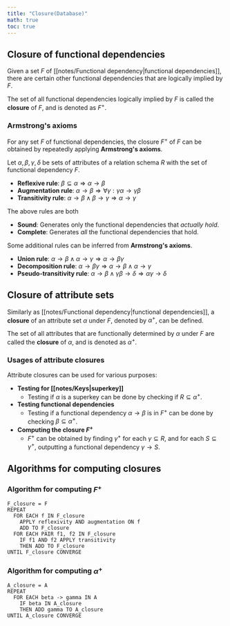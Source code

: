 ```yaml
---
title: "Closure(Database)"
math: true
toc: true
---
```


## Closure of functional dependencies

Given a set $F$ of [[notes/Functional dependency|functional dependencies]], there are certain other functional dependencies that are logically implied by $F$.

The set of all functional dependencies logically implied by $F$ is called the **closure** of $F$, and is denoted as $F^+$.

### Armstrong's axioms

For any set $F$ of functional dependencies, the closure $F^+$ of $F$ can be obtained by repeatedly applying **Armstrong's axioms**.

Let $\alpha, \beta, \gamma, \delta$ be sets of attributes of a relation schema $R$ with the set of functional dependency $F$.

- **Reflexive rule**: $\beta \subseteq \alpha \Rightarrow \alpha \to \beta$
- **Augmentation rule**: $\alpha \to \beta \Rightarrow \forall \gamma: \gamma\alpha \to \gamma\beta$
- **Transitivity rule**: $\alpha \to \beta \land \beta \to \gamma \Rightarrow \alpha \to \gamma$

The above rules are both
- **Sound**: Generates only the functional dependencies that _actually hold_.
- **Complete**: Generates _all_ the functional dependencies that hold.

Some additional rules can be inferred from **Armstrong's axioms**.

- **Union rule**: $\alpha \to \beta \land \alpha \to \gamma \Rightarrow \alpha \to \beta\gamma$
- **Decomposition rule**: $\alpha \to \beta\gamma \Rightarrow \alpha \to \beta \land \alpha \to \gamma$
- **Pseudo-transitivity rule**: $\alpha \to \beta \land \gamma\beta \to \delta \Rightarrow \alpha\gamma \to \delta$

## Closure of attribute sets

Similarly as [[notes/Functional dependency|functional dependencies]], a **closure** of an attribute set $\alpha$ under $F$, denoted by $\alpha^+$, can be defined.

The set of all attributes that are functionally determined by $\alpha$ under $F$ are called the **closure** of $\alpha$, and is denoted as $\alpha^+$.

### Usages of attribute closures

Attribute closures can be used for various purposes:

- **Testing for [[notes/Keys|superkey]]**
  - Testing if $\alpha$ is a superkey can be done by checking if $R \subseteq \alpha^+$.
- **Testing functional dependencies**
  - Testing if a functional dependency $\alpha \to \beta$ is in $F^+$ can be done by checking $\beta \subseteq \alpha^+$.
- **Computing the closure $F^+$**
  - $F^+$ can be obtained by finding $\gamma^+$ for each $\gamma \subseteq R$, and for each $S \subseteq \gamma^+$, outputting a functional dependency $\gamma \to S$.

## Algorithms for computing closures

### Algorithm for computing $F^+$

```
F_closure = F
REPEAT
  FOR EACH f IN F_closure
    APPLY reflexivity AND augmentation ON f
    ADD TO F_closure
  FOR EACH PAIR f1, f2 IN F_closure
    IF f1 AND f2 APPLY transitivity
    THEN ADD TO F_closure
UNTIL F_closure CONVERGE
```

### Algorithm for computing $\alpha^+$

```
A_closure = A
REPEAT
  FOR EACH beta -> gamma IN A
    IF beta IN A_closure
    THEN ADD gamma TO A_closure
UNTIL A_closure CONVERGE
```
